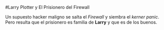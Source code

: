 
#Larry Plotter y El Prisionero del Firewall

Un supuesto hacker maligno se salta el *Firewall* y siembra el *kerner panic*.
Pero resulta que el prisionero es familia de **Larry** y que es de los buenos.
